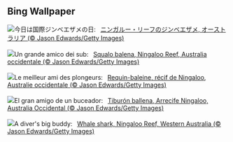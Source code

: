 ## Bing Wallpaper
![](https://www.bing.com/th?id=OHR.NingalooShark_JA-JP8020672335_UHD.jpg&w=1000)今日は国際ジンベエザメの日:&nbsp;&ensp;[ニンガルー・リーフのジンベエザメ, オーストラリア (© Jason Edwards/Getty Images)](https://www.bing.com/th?id=OHR.NingalooShark_JA-JP8020672335_UHD.jpg)
<br><br/>
![](https://www.bing.com/th?id=OHR.NingalooShark_IT-IT4786204671_UHD.jpg&w=1000)Un grande amico dei sub:&nbsp;&ensp;[Squalo balena, Ningaloo Reef, Australia occidentale (© Jason Edwards/Getty Images)](https://www.bing.com/th?id=OHR.NingalooShark_IT-IT4786204671_UHD.jpg)
<br><br/>
![](https://www.bing.com/th?id=OHR.NingalooShark_FR-FR1267107325_UHD.jpg&w=1000)Le meilleur ami des plongeurs:&nbsp;&ensp;[Requin-baleine, récif de Ningaloo, Australie occidentale (© Jason Edwards/Getty Images)](https://www.bing.com/th?id=OHR.NingalooShark_FR-FR1267107325_UHD.jpg)
<br><br/>
![](https://www.bing.com/th?id=OHR.NingalooShark_ES-ES4277361949_UHD.jpg&w=1000)El gran amigo de un buceador:&nbsp;&ensp;[Tiburón ballena, Arrecife Ningaloo, Australia Occidental (© Jason Edwards/Getty Images)](https://www.bing.com/th?id=OHR.NingalooShark_ES-ES4277361949_UHD.jpg)
<br><br/>
![](https://www.bing.com/th?id=OHR.NingalooShark_EN-GB2488880393_UHD.jpg&w=1000)A diver's big buddy:&nbsp;&ensp;[Whale shark, Ningaloo Reef, Western Australia (© Jason Edwards/Getty Images)](https://www.bing.com/th?id=OHR.NingalooShark_EN-GB2488880393_UHD.jpg)
<br><br/>
